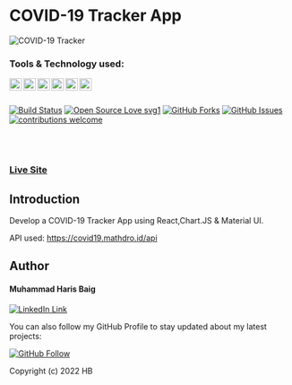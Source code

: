 # COVID-19 Tracker App

![COVID-19 Tracker](https://cdn-std.droplr.net/files/acc_1002067/YuCYaD)

### Tools & Technology used:

<img align="left" alt="Harris Baig | React" width=22px src="https://cdn.jsdelivr.net/npm/simple-icons@v3/icons/react.svg">
<img align="left" alt="Harris Baig | Redux" width=22px src="https://cdn.jsdelivr.net/npm/simple-icons@v3/icons/redux.svg">
<img align="left" alt="Harris Baig | HTML5" width=22px src="https://cdn.jsdelivr.net/npm/simple-icons@v3/icons/html5.svg">
<img align="left" alt="Harris Baig | CSS" width=22px src="https://cdn.jsdelivr.net/npm/simple-icons@v3/icons/css3.svg">
<img align="left" alt="Harris Baig | JS" width=22px src="https://cdn.jsdelivr.net/npm/simple-icons@v3/icons/javascript.svg">
<img align="left" alt="Harris Baig | VS Code" width=22px src="https://cdn.jsdelivr.net/npm/simple-icons@v3/icons/visualstudio.svg">

<br>
<br>

[![Build Status](https://img.shields.io/badge/Build-Passing-brightgreen.svg?style=for-the-badge&logo=appveyor)](#)
[![Open Source Love svg1](https://badges.frapsoft.com/os/v1/open-source.svg?v=103)](#)
[![GitHub Forks](https://img.shields.io/github/forks/saadhaxxan/Car_Game_Python_Pygame.svg?style=social&label=Fork&maxAge=2592000)](https://github.com/m-hamzashakeel/COVID-19-Tracker-APP/fork)
[![GitHub Issues](https://img.shields.io/github/issues/saadhaxxan/Car_Game_Python_Pygame.svg?style=flat&label=Issues&maxAge=2592000)](https://github.com/m-hamzashakeel/COVID-19-Tracker-APP/issues)
[![contributions welcome](https://img.shields.io/badge/contributions-welcome-brightgreen.svg?style=flat&amp;label=Contributions&amp;colorA=red&amp;colorB=black	)](#)

<br>
<br>

### [Live Site](https://covid19-current-situation.netlify.app/)

## Introduction

Develop a COVID-19 Tracker App using React,Chart.JS & Material UI.

API used: https://covid19.mathdro.id/api

## Author

#### Muhammad Haris Baig

[![LinkedIn Link](https://img.shields.io/badge/Connect-H_B-blue.svg?logo=linkedin&longCache=true&style=social&label=Connect)](https://www.linkedin.com/in/harris-baig-3a890a203/)

You can also follow my GitHub Profile to stay updated about my latest projects:

[![GitHub Follow](https://img.shields.io/badge/Connect-H_B-blue.svg?logo=Github&longCache=true&style=social&label=Follow)](https://github.com/Harrisbaig7)

Copyright (c) 2022 HB
